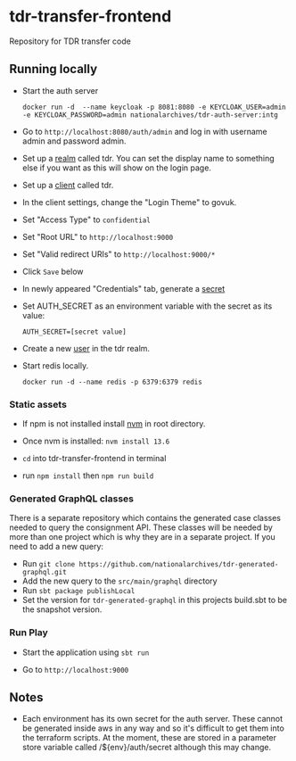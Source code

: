 # tdr-transfer-frontend
Repository for TDR transfer code

## Running locally

* Start the auth server

    `docker run -d  --name keycloak -p 8081:8080 -e KEYCLOAK_USER=admin -e KEYCLOAK_PASSWORD=admin nationalarchives/tdr-auth-server:intg`
* Go to `http://localhost:8080/auth/admin` and log in with username admin and password admin.

* Set up a [realm](https://www.keycloak.org/docs/latest/getting_started/index.html#creating-a-realm-and-user) called tdr. You can set the display name to something else if you want as this will show on the login page.

* Set up a [client](https://www.keycloak.org/docs/latest/server_admin/#oidc-clients) called tdr.

* In the client settings, change the "Login Theme" to govuk.

* Set "Access Type" to `confidential`

* Set "Root URL" to `http://localhost:9000`

* Set "Valid redirect URIs" to `http://localhost:9000/*`

* Click `Save` below

* In newly appeared "Credentials" tab, generate a [secret](https://www.keycloak.org/docs/latest/server_admin/#_client-credentials)

* Set AUTH_SECRET as an environment variable with the secret as its value:
  
  `AUTH_SECRET=[secret value]`

* Create a new [user](https://www.keycloak.org/docs/latest/getting_started/index.html#_create-new-user) in the tdr realm.

* Start redis locally.

    `docker run -d --name redis -p 6379:6379 redis`

### Static assets

* If npm is not installed install [nvm](https://github.com/nvm-sh/nvm) in root directory.

* Once nvm is installed:
    `nvm install 13.6`

* `cd` into tdr-transfer-frontend in terminal

* run  `npm install` then `npm run build`

### Generated GraphQL classes
There is a separate repository which contains the generated case classes needed to query the consignment API. 
These classes will be needed by more than one project which is why they are in a separate project.
If you need to add a new query:

* Run `git clone https://github.com/nationalarchives/tdr-generated-graphql.git`
* Add the new query to the `src/main/graphql` directory
* Run `sbt package publishLocal`
* Set the version for `tdr-generated-graphql` in this projects build.sbt to be the snapshot version.
 

### Run Play

* Start the application using `sbt run`

* Go to `http://localhost:9000`

## Notes
* Each environment has its own secret for the auth server. These cannot be generated inside aws in any way and so it's difficult to get them into the terraform scripts. At the moment, these are stored in a parameter store variable called /${env}/auth/secret although this may change.